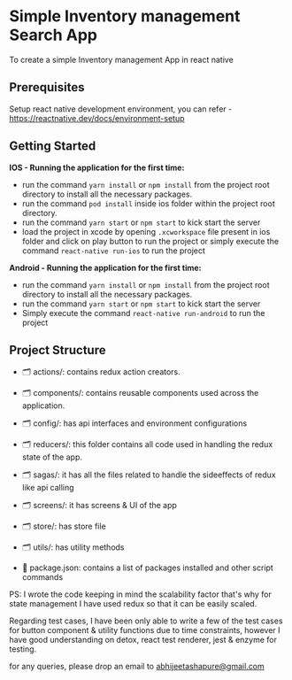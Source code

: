 # Simple Inventory management Search App

To create a simple Inventory management App in react native

## Prerequisites

Setup react native development environment, you can refer - https://reactnative.dev/docs/environment-setup 

## Getting Started

**IOS - Running the application for the first time:**

- run the command `yarn install` or `npm install` from the project root directory to install all the necessary packages.
- run the command `pod install` inside ios folder within the project root directory.
- run the command `yarn start` or `npm start` to kick start the server
- load the project in xcode by opening `.xcworkspace` file present in ios folder and click on play button to run the project or simply execute the command `react-native run-ios` to run the project

**Android - Running the application for the first time:**

- run the command `yarn install` or `npm install` from the project root directory to install all the necessary packages.
- run the command `yarn start` or `npm start` to kick start the server
- Simply execute the command `react-native run-android` to run the project

## Project Structure

- 🗂 actions/: contains redux action creators.

- 🗂 components/: contains reusable components used across the application.

- 🗂 config/: has api interfaces and environment configurations  

- 🗂 reducers/: this folder contains all code used in handling the redux state of the app.

- 🗂 sagas/: it has all the files related to handle the sideeffects of redux like api calling

- 🗂 screens/: it has screens & UI of the app

- 🗂 store/: has store file

- 🗂 utils/: has utility methods

- 📄 package.json: contains a list of packages installed and other script commands

PS: I wrote the code keeping in mind the scalability factor that's why for state management I have used redux so that it can be easily scaled.

Regarding test cases, I have been only able to write a few of the test cases for button component & utility functions due to time constraints, however I have good understanding on detox, react test renderer, jest & enzyme for testing.

for any queries, please drop an email to abhijeetashapure@gmail.com
